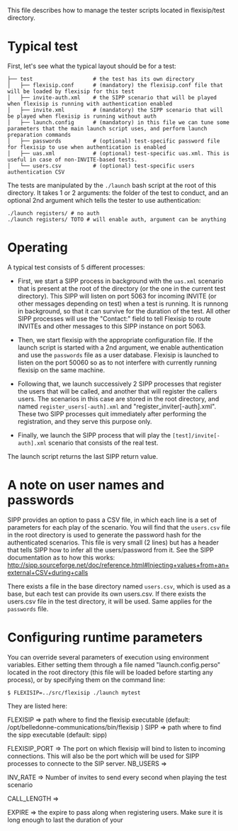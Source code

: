 
This file describes how to manage the tester scripts located in flexisip/test directory.

# Typical test

First, let's see what the typical layout should be for a test:

```
├── test                   # the test has its own directory
│   ├── flexisip.conf      # (mandatory) the flexisip.conf file that will be loaded by flexisip for this test
│   ├── invite-auth.xml    # the SIPP scenario that will be played when flexisip is running with authentication enabled
│   ├── invite.xml         # (mandatory) the SIPP scenario that will be played when flexisip is running without auth
│   ├── launch.config      # (mandatory) in this file we can tune some parameters that the main launch script uses, and perform launch preparation commands
│   ├── passwords          # (optional) test-specific password file for flexisip to use when authentication is enabled 
│   ├── uas.xml            # (optional) test-specific uas.xml. This is useful in case of non-INVITE-based tests. 
│   └── users.csv          # (optional) test-specific users authentication CSV
```

The tests are manipulated by the `./launch` bash script at the root of this directory. It takes 1 or 2 arguments: the folder of the test to conduct, and an optional 2nd argument which tells the tester to use authentication:

    ./launch registers/ # no auth
    ./launch registers/ TOTO # will enable auth, argument can be anything


# Operating

A typical test consists of 5 different processes:

- First, we start a SIPP process in background with the `uas.xml` scenario that is present at the root of the directory (or the one in the current test directory). This SIPP will listen on port 5063 for incoming INVITE (or other messages depending on test) when a test is running. It is runnong in background, so that it can survive for the duration of the test. All other SIPP processes will use the "Contact:" field to tell Flexisip to route INVITEs and other messages to this SIPP instance on port 5063.

- Then, we start flexisip with the appropriate configuration file. If the launch script is started with a 2nd argument, we enable authentication and use the `passwords` file as a user database. Flexisip is launched to listen on the port 50060 so as to not interfere with currently running flexisip on the same machine.

- Following that, we launch successively 2 SIPP processes that register the users that will be called, and another that will register the callers users. The scenarios in this case are stored in the root directory, and named `register_users[-auth].xml` and "register_inviter[-auth].xml". These two SIPP processes quit immediately after performing the registration, and they serve this purpose only.

- Finally, we launch the SIPP process that will play the `[test]/invite[-auth].xml` scenario that consists of the real test.

The launch script returns the last SIPP return value.

# A note on user names and passwords

SIPP provides an option to pass a CSV file, in which each line is a set of parameters for each play of the scenario. You will find that the `users.csv` file in the root directory is used to generate the password hash for the authenticated scenarios. This file is very small (2 lines) but has a header that tells SIPP how to infer all the users/password from it. See the SIPP documentation as to how this works: http://sipp.sourceforge.net/doc/reference.html#Injecting+values+from+an+external+CSV+during+calls

There exists a file in the base directory named `users.csv`, which is used as a base, but each test can provide its own users.csv. If there exists the users.csv file in the test directory, it will be used. Same applies for the `passwords` file.

# Configuring runtime parameters

You can override several parameters of execution using environment variables. Either setting them through a file named "launch.config.perso" located in the root directory (this file will be loaded before starting any process), or by specifying them on the command line:

    $ FLEXISIP=../src/flexisip ./launch mytest

They are listed here:

FLEXISIP    => path where to find the flexisip executable (default: /opt/belledonne-communications/bin/flexisip )
SIPP        => path where to find the sipp executable (default: sipp)

FLEXISIP_PORT => The port on which flexisip will bind to listen to incoming connections. This will also be the port which will be used for SIPP processes to connecte to the SIP server.
NB_USERS    =>

INV_RATE    => Number of invites to send every second when playing the test scenario

CALL_LENGTH =>

EXPIRE      => the expire to pass along when registering users. Make sure it is long enough to last the duration of your